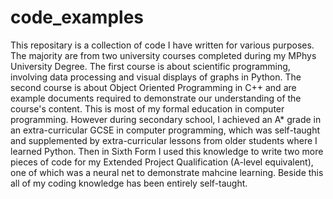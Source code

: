 # code_examples
This repositary is a collection of code I have written for various purposes. The majority are from two university courses completed during my MPhys University Degree. The first course is about scientific programming, involving data processing and visual displays of graphs in Python. The second course is about Object Oriented Programming in C++ and are example documents required to demonstrate our understanding of the course's content. This is most of my formal education in computer programming. However during secondary school, I achieved an A* grade in an extra-curricular GCSE in computer programming, which was self-taught and supplemented by extra-curricular lessons from older students where I learned Python. Then in Sixth Form I used this knowledge to write two more pieces of code for my Extended Project Qualification (A-level equivalent), one of which was a neural net to demonstrate mahcine learning.
Beside this all of my coding knowledge has been entirely self-taught.

